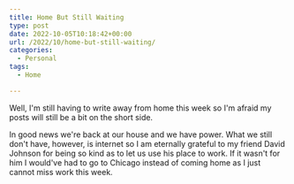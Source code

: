 ```yaml
---
title: Home But Still Waiting
type: post
date: 2022-10-05T10:18:42+00:00
url: /2022/10/home-but-still-waiting/
categories:
  - Personal
tags:
  - Home

---
```

Well, I'm still having to write away from home this week so I'm afraid my posts will still be a bit on the short side.

In good news we're back at our house and we have power. What we still don't have, however, is internet so I am eternally grateful to my friend David Johnson for being so kind as to let us use his place to work. If it wasn't for him I would've had to go to Chicago instead of coming home as I just cannot miss work this week.